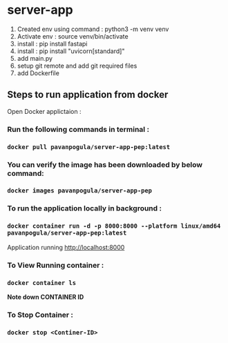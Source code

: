 # server-app

1. Created env  using command :  python3 -m venv venv 
2. Activate env  : source venv/bin/activate 
3. install : pip install fastapi
4. install : pip install "uvicorn[standard]"
5. add main.py
6. setup git remote and add git required files
7. add Dockerfile


## Steps to run application from docker 

Open Docker applictaion :

###  Run the following commands in terminal : 

### `docker pull pavanpogula/server-app-pep:latest`

### You can verify the image has been downloaded by below command:  

### `docker images pavanpogula/server-app-pep`

### To run the application locally in background :

### `docker container run -d -p 8000:8000 --platform linux/amd64 pavanpogula/server-app-pep:latest`

Application running  [http://localhost:8000](http://localhost:8000) 


### To View Running container :

### `docker container ls`

**Note down CONTAINER ID**

### To Stop Container :

### `docker stop <Continer-ID>`
